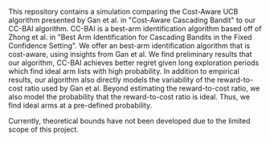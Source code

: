 This repository contains a simulation comparing the Cost-Aware UCB algorithm presented by Gan et al. in 
"Cost-Aware Cascading Bandit" to our CC-BAI algorithm. CC-BAI is a best-arm identification algorithm based off
of Zhong et al. in "Best Arm Identification for Cascading Bandits in the Fixed Confidence Setting". We offer an
best-arm identification algorithm that is cost-aware, using insights from Gan et al. We find preliminary results
that our algorithm, CC-BAI achieves better regret given long exploration periods which find ideal arm lists
with high probability. In addition to empirical results, our algorithm also directly models the variability
of the reward-to-cost ratio used by Gan et al. Beyond estimating the reward-to-cost ratio, we also model the 
probability that the reward-to-cost ratio is ideal. Thus, we find ideal arms at a pre-defined probability.

Currently, theoretical bounds have not been developed due to the limited scope of this project.